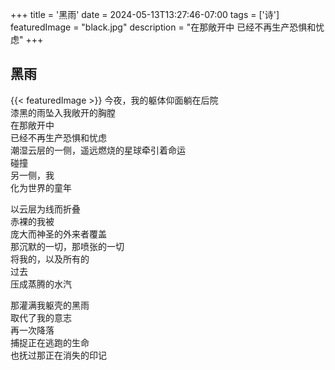 +++
title = '黑雨'
date = 2024-05-13T13:27:46-07:00
tags = ['诗']
featuredImage = "black.jpg"
description = "在那敞开中 已经不再生产恐惧和忧虑"
+++
 ## 黑雨  
 {{< featuredImage >}}
今夜，我的躯体仰面躺在后院  
漆黑的雨坠入我敞开的胸膛  
在那敞开中  
已经不再生产恐惧和忧虑  
潮湿云层的一侧，遥远燃烧的星球牵引着命运  
碰撞  
另一侧，我  
化为世界的童年  


以云层为线而折叠  
赤裸的我被  
庞大而神圣的外来者覆盖  
那沉默的一切，那喷张的一切  
将我的，以及所有的  
过去  
压成蒸腾的水汽  



那灌满我躯壳的黑雨  
取代了我的意志  
再一次降落  
捕捉正在逃跑的生命  
也抚过那正在消失的印记  


